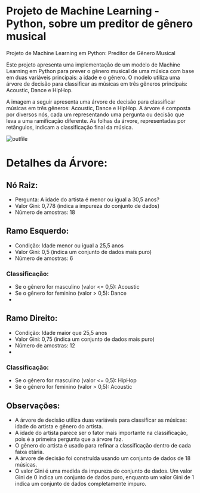 # Projeto de Machine Learning - Python, sobre um preditor de gênero musical 
Projeto de Machine Learning em Python: Preditor de Gênero Musical

Este projeto apresenta uma implementação de um modelo de Machine Learning em Python para prever o gênero musical de uma música com base em duas variáveis principais: a idade e o gênero. O modelo utiliza uma árvore de decisão para classificar as músicas em três gêneros principais: Acoustic, Dance e HipHop.

A imagem a seguir apresenta uma árvore de decisão para classificar músicas em três gêneros: Acoustic, Dance e HipHop. A árvore é composta por diversos nós, cada um representando uma pergunta ou decisão que leva a uma ramificação diferente. As folhas da árvore, representadas por retângulos, indicam a classificação final da música.

![outfile](https://github.com/juliaNogueiraC/Python-Machine-Learning---Database-Music/assets/69528739/539ec57f-9f8e-4080-b654-7cb004db2c30)


# Detalhes da Árvore:
## Nó Raiz:

- Pergunta: A idade do artista é menor ou igual a 30,5 anos?
- Valor Gini: 0,778 (indica a impureza do conjunto de dados)
- Número de amostras: 18

## Ramo Esquerdo:

- Condição: Idade menor ou igual a 25,5 anos
- Valor Gini: 0,5 (indica um conjunto de dados mais puro)
- Número de amostras: 6
  
### Classificação:
- Se o gênero for masculino (valor <= 0,5): Acoustic
- Se o gênero for feminino (valor > 0,5): Dance
- 
## Ramo Direito:

- Condição: Idade maior que 25,5 anos
- Valor Gini: 0,75 (indica um conjunto de dados mais puro)
- Número de amostras: 12
- 
### Classificação:
- Se o gênero for masculino (valor <= 0,5): HipHop
- Se o gênero for feminino (valor > 0,5): Acoustic
  
## Observações:
- A árvore de decisão utiliza duas variáveis para classificar as músicas: idade do artista e gênero do artista.
- A idade do artista parece ser o fator mais importante na classificação, pois é a primeira pergunta que a árvore faz.
- O gênero do artista é usado para refinar a classificação dentro de cada faixa etária.
- A árvore de decisão foi construída usando um conjunto de dados de 18 músicas.
- O valor Gini é uma medida da impureza do conjunto de dados. Um valor Gini de 0 indica um conjunto de dados puro, enquanto um valor Gini de 1 indica um conjunto de dados completamente impuro.
